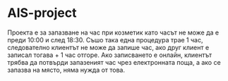 # AIS-project

 Проекта е за запазване на час при козметик като часът не може да е преди 10:00 и след 18:30.
 Съшо така една процедура трае 1 час, следователно клиентът не може да запише час, ако друг клиент е записал тогава + 1 час отгоре.
 Ако записването е онлайн, клиентът трябва да потвърди запазеният час чрез електронната поща, а ако се запазва на място, няма нужда от това.
